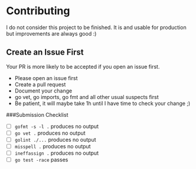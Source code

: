# Contributing

I do not consider this project to be finished. It is and usable for production but improvements are always good :)

## Create an Issue First

Your PR is more likely to be accepted if you open an issue first.

* Please open an issue first
* Create a pull request
* Document your change
* go vet, go imports, go fmt and all other usual suspects first
* Be patient, it will maybe take 1h until I have time to check your change ;)

###Submission Checklist

- [ ] `gofmt -s -l .` produces no output
- [ ] `go vet .` produces no output
- [ ] `golint ./...` produces no output
- [ ] `misspell .` produces no output
- [ ] `ineffassign .` produces no output
- [ ] `go test -race` passes
